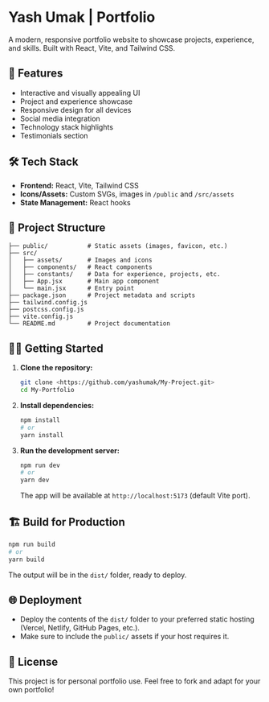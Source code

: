 # Yash Umak | Portfolio

A modern, responsive portfolio website to showcase projects, experience, and skills. Built with React, Vite, and Tailwind CSS.

## 🚀 Features
- Interactive and visually appealing UI
- Project and experience showcase
- Responsive design for all devices
- Social media integration
- Technology stack highlights
- Testimonials section

## 🛠️ Tech Stack
- **Frontend:** React, Vite, Tailwind CSS
- **Icons/Assets:** Custom SVGs, images in `/public` and `/src/assets`
- **State Management:** React hooks

## 📁 Project Structure
```
├── public/           # Static assets (images, favicon, etc.)
├── src/
│   ├── assets/       # Images and icons
│   ├── components/   # React components
│   ├── constants/    # Data for experience, projects, etc.
│   ├── App.jsx       # Main app component
│   └── main.jsx      # Entry point
├── package.json      # Project metadata and scripts
├── tailwind.config.js
├── postcss.config.js
├── vite.config.js
└── README.md         # Project documentation
```

## 🧑‍💻 Getting Started
1. **Clone the repository:**
   ```bash
   git clone <https://github.com/yashumak/My-Project.git>
   cd My-Portfolio
   ```
2. **Install dependencies:**
   ```bash
   npm install
   # or
   yarn install
   ```
3. **Run the development server:**
   ```bash
   npm run dev
   # or
   yarn dev
   ```
   The app will be available at `http://localhost:5173` (default Vite port).

## 🏗️ Build for Production
```bash
npm run build
# or
yarn build
```
The output will be in the `dist/` folder, ready to deploy.

## 🌐 Deployment
- Deploy the contents of the `dist/` folder to your preferred static hosting (Vercel, Netlify, GitHub Pages, etc.).
- Make sure to include the `public/` assets if your host requires it.

## 📄 License
This project is for personal portfolio use. Feel free to fork and adapt for your own portfolio!
